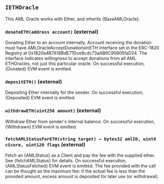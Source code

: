 ## `IETHOracle`



This AML Oracle works with Ether, and inherits {BaseAMLOracle}.


### `donateETH(address account)` (external)



Donating Ether to an account internally.
Account receiving the donation must have AMLOracleAcceptDonationsInETH
interface set in the ERC-1820 Registry at
0x1820a4B7618BdE71Dce8cdc73aAB6C95905faD24. The interface indicates
willingness to accept donations from all AML ETHOracles, not just this
particular oracle.
On successful execution, {Donated} EVM event is emitted.


### `depositETH()` (external)



Depositing Ether internally for the sender.
On successful execution, {Deposited} EVM event is emitted.

### `withdrawETH(uint256 amount)` (external)



Withdraw Ether from sender's internal balance.
On successful execution, {Withdrawn} EVM event is emitted.


### `fetchAMLStatusForETH(string target) → bytes32 amlID, uint8 cScore, uint120 flags` (external)



Fetch an {AMLStatus} as a Client and pay the fee with the supplied
ether.
See {fetchAMLStatus} for details.
On successful execution, {AMLStatusFetched} EVM event is emitted.
The fee provided with the call can be thought as the maximum fee:
if the actual fee is less than the provided amount, excess amount is
deposited for later use (or withdrawal).


